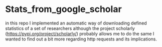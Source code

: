 # Stats_from_google_scholar

in this repo I implemented an automatic way of downloading defined statistics of a set of researchers
although the project scholarly (https://pypi.org/project/scholarly/) probably allows me to do the same I wanted
to find out a bit more regarding http requests and its implications.


